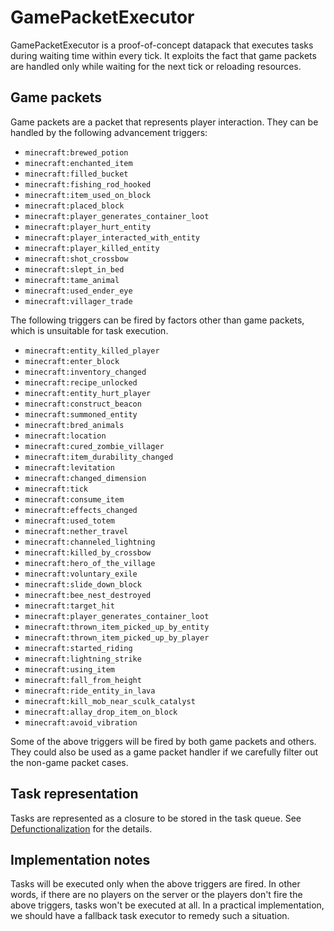 # GamePacketExecutor

GamePacketExecutor is a proof-of-concept datapack that executes tasks during waiting time within every tick.
It exploits the fact that game packets are handled only while waiting for the next tick or reloading resources.

## Game packets

Game packets are a packet that represents player interaction.
They can be handled by the following advancement triggers:

- `minecraft:brewed_potion`
- `minecraft:enchanted_item`
- `minecraft:filled_bucket`
- `minecraft:fishing_rod_hooked`
- `minecraft:item_used_on_block`
- `minecraft:placed_block`
- `minecraft:player_generates_container_loot`
- `minecraft:player_hurt_entity`
- `minecraft:player_interacted_with_entity`
- `minecraft:player_killed_entity`
- `minecraft:shot_crossbow`
- `minecraft:slept_in_bed`
- `minecraft:tame_animal`
- `minecraft:used_ender_eye`
- `minecraft:villager_trade`

The following triggers can be fired by factors other than game packets, which is unsuitable for task execution.

- `minecraft:entity_killed_player`
- `minecraft:enter_block`
- `minecraft:inventory_changed`
- `minecraft:recipe_unlocked`
- `minecraft:entity_hurt_player`
- `minecraft:construct_beacon`
- `minecraft:summoned_entity`
- `minecraft:bred_animals`
- `minecraft:location`
- `minecraft:cured_zombie_villager`
- `minecraft:item_durability_changed`
- `minecraft:levitation`
- `minecraft:changed_dimension`
- `minecraft:tick`
- `minecraft:consume_item`
- `minecraft:effects_changed`
- `minecraft:used_totem`
- `minecraft:nether_travel`
- `minecraft:channeled_lightning`
- `minecraft:killed_by_crossbow`
- `minecraft:hero_of_the_village`
- `minecraft:voluntary_exile`
- `minecraft:slide_down_block`
- `minecraft:bee_nest_destroyed`
- `minecraft:target_hit`
- `minecraft:player_generates_container_loot`
- `minecraft:thrown_item_picked_up_by_entity`
- `minecraft:thrown_item_picked_up_by_player`
- `minecraft:started_riding`
- `minecraft:lightning_strike`
- `minecraft:using_item`
- `minecraft:fall_from_height`
- `minecraft:ride_entity_in_lava`
- `minecraft:kill_mob_near_sculk_catalyst`
- `minecraft:allay_drop_item_on_block`
- `minecraft:avoid_vibration`

Some of the above triggers will be fired by both game packets and others.
They could also be used as a game packet handler if we carefully filter out the non-game packet cases.

## Task representation

Tasks are represented as a closure to be stored in the task queue.
See [Defunctionalization](https://github.com/intsuc/Defunctionalization) for the details.

## Implementation notes

Tasks will be executed only when the above triggers are fired.
In other words, if there are no players on the server or the players don't fire the above triggers, tasks won't be executed at all.
In a practical implementation, we should have a fallback task executor to remedy such a situation.

